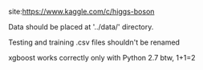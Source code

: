 site:https://www.kaggle.com/c/higgs-boson

Data should be placed at '../data/' directory.

Testing and training .csv files shouldn't be renamed 

xgboost works correctly only with Python 2.7
btw, 1+1=2
